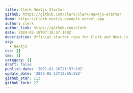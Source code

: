 ```yaml
---
title: Clerk Nextjs Starter
github: https://github.com/clerk/clerk-nextjs-starter
demo: https://clerk-nextjs-example.vercel.app
author: clerk
author_link: https://github.com/clerk
date: 2024-02-18T07:38:57.140Z
description: Official starter repo for Clerk and Next.js
ssg:
  - Nextjs
css: []
cms: []
category: []
draft: false
publish_date: '2021-01-26T21:57:29Z'
update_date: '2023-05-13T12:55:55Z'
github_star: 113
github_fork: 27
---
```

